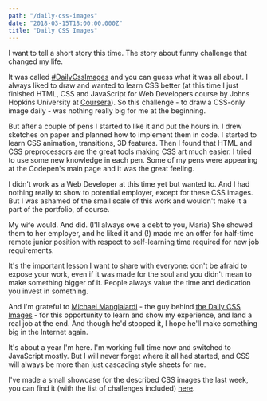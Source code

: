 ```yaml
---
path: "/daily-css-images"
date: "2018-03-15T18:00:00.000Z"
title: "Daily CSS Images"
---
```


I want to tell a short story this time. The story about funny challenge that changed my life.

It was called [#DailyCssImages](https://twitter.com/search?q=%23dailycssimages) and you can guess what it was all about. I always liked to draw and wanted to learn CSS better (at this time I just finished HTML, CSS and JavaScript for Web Developers course by Johns Hopkins University at [Coursera](https://www.coursera.org)). So this challenge - to draw a CSS-only image daily - was nothing really big for me at the beginning. 

But after a couple of pens I started to like it and put the hours in. I drew sketches on paper and planned how to implement them in code. I started to learn CSS animation, transitions, 3D features. Then I found that HTML and CSS preprocessors are the great tools making CSS art much easier. I tried to use some new knowledge in each pen. Some of my pens were appearing at the Codepen's main page and it was the great feeling.

I didn't work as a Web Developer at this time yet but wanted to. And I had nothing really to show to potential employer, except for these CSS images. But I was ashamed of the small scale of this work and wouldn't make it a part of the portfolio, of course.

My wife would. And did. (I'll always owe a debt to you, Maria) She showed them to her employer, and he liked it and (!) made me an offer for half-time remote junior position with respect to self-learning time required for new job requirements.

It's the important lesson I want to share with everyone: don't be afraid to expose your work, even if it was made for the soul and you didn't mean to make something bigger of it. People always value the time and dedication you invest in something.

And I'm grateful to [Michael Mangialardi](https://twitter.com/michaelmangial1) - the guy behind [the Daily CSS Images](http://dailycssimages.com/) - for this opportunity to learn and show my experience, and land a real job at the end. And though he'd stopped it, I hope he'll make something big in the Internet again.

It's about a year I'm here. I'm working full time now and switched to JavaScript mostly. But I will never forget where it all had started, and CSS will always be more than just cascading style sheets for me.

I've made a small showcase for the described CSS images the last week, you can find it (with the list of challenges included) [here](https://codepen.io/loenko/full/wmMyxd/).